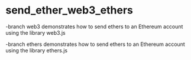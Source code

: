 # send_ether_web3_ethers
-branch web3 demonstrates how to send ethers to an Ethereum account using the library web3.js

-branch ethers demonstrates how to send ethers to an Ethereum account using the library ethers.js
